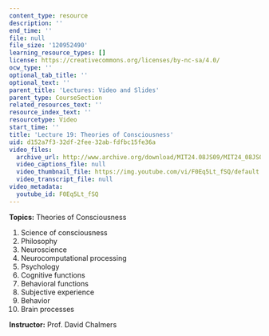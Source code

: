 ```yaml
---
content_type: resource
description: ''
end_time: ''
file: null
file_size: '120952490'
learning_resource_types: []
license: https://creativecommons.org/licenses/by-nc-sa/4.0/
ocw_type: ''
optional_tab_title: ''
optional_text: ''
parent_title: 'Lectures: Video and Slides'
parent_type: CourseSection
related_resources_text: ''
resource_index_text: ''
resourcetype: Video
start_time: ''
title: 'Lecture 19: Theories of Consciousness'
uid: d152a7f3-32df-2fee-32ab-fdfbc15fe36a
video_files:
  archive_url: http://www.archive.org/download/MIT24.08JS09/MIT24_08JS09_lec19_300k.mp4
  video_captions_file: null
  video_thumbnail_file: https://img.youtube.com/vi/F0Eq5Lt_fSQ/default.jpg
  video_transcript_file: null
video_metadata:
  youtube_id: F0Eq5Lt_fSQ
---
```


**Topics:** Theories of Consciousness

1.  Science of consciousness
2.  Philosophy
3.  Neuroscience
4.  Neurocomputational processing
5.  Psychology
6.  Cognitive functions
7.  Behavioral functions
8.  Subjective experience
9.  Behavior
10.  Brain processes

**Instructor:** Prof. David Chalmers

